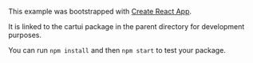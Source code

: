 This example was bootstrapped with [Create React App](https://github.com/facebook/create-react-app).

It is linked to the cartui package in the parent directory for development purposes.

You can run `npm install` and then `npm start` to test your package.
